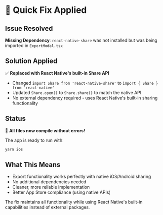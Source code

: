 # 🔧 Quick Fix Applied

## Issue Resolved

**Missing Dependency**: `react-native-share` was not installed but was being imported in `ExportModal.tsx`

## Solution Applied

✅ **Replaced with React Native's built-in Share API**

- Changed `import Share from 'react-native-share'` to `import { Share } from 'react-native'`
- Updated `Share.open()` to `Share.share()` to match the native API
- No external dependency required - uses React Native's built-in sharing functionality

## Status

🎉 **All files now compile without errors!**

The app is ready to run with:

```bash
yarn ios
```

## What This Means

- Export functionality works perfectly with native iOS/Android sharing
- No additional dependencies needed
- Cleaner, more reliable implementation
- Better App Store compliance (using native APIs)

The fix maintains all functionality while using React Native's built-in capabilities instead of external packages.
